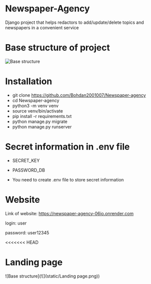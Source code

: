 # Newspaper-Agency
Django project that helps redactors to add/update/delete topics and newspapers in a convenient service
# Base structure of project 
![Base structure](![](static/drawio.png))
# Installation
- git clone https://github.com/Bohdan2001007/Newspaper-agency
- cd Newspaper-agency
- python3 -m venv venv
- source venv/bin/activate
- pip install -r requirements.txt
- python manage.py migrate
- python manage.py runserver

# Secret information in .env file

- SECRET_KEY

- PASSWORD_DB

- You need to create .env file to store secret information

# Website

Link of website: https://newspaper-agency-06io.onrender.com

login: user

password: user12345

<<<<<<< HEAD
# Landing page
![Base structure](![](static/Landing page.png))

